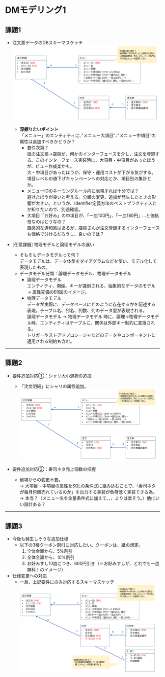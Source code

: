# DMモデリング1
## 課題1
* 注文票データのDBスキーマスケッチ
![スキーマスケッチ](No1_1_db_schema_sketch.png)
  * **深掘りたいポイント** 
  <br>「メニュー」のエンティティに、”メニュー大項目”、”メニュー中項目”の属性は追加すべきかどうか？
    * 要件次第？
    <br> 紙の注文票→店員が、何かのインターフェースを介し、注文を登録する。このインターフェース実装時に、大項目・中項目があったほうが、ビュー作成楽かも。
    <br> 大・中項目があったほうが、保守・運用コストが下がる気がする。項目レベルの値下げキャンペーンへの対応とか、項目別の集計とか。
    * メニューIDのネーミングルール内に表現すれば十分では？
    <br> 避けたほうが良いと考える。分類の変更、追加が発生したときの影響が大きい。というか、Identifier定義方法のベストプラクティスとか知りたいので、別途確認。
    * 大項目「お好み」の中項目が、「一皿100円」、「一皿180円」…と価格毎なのはどうなの？
    <br>直感的な違和感はあるが、店員さんが注文登録するインターフェースも価格で分けるだろうし、良いのでは？

* [任意課題] 物理モデルと論理モデルの違い
  * そもそもデータモデルって何？
    <br> データモデルは、データ体型をダイアグラムなどを使い、モデル化して表現したもの。
  * データモデル分類：論理データモデル、物理データモデル
    * 論理データモデル
    <br> エンティティ、関係、キーが識別される、抽象的なデータのモデル → 属性完備のER図のイメージ。
    * 物理データモデル
    <br> データが実際に、データベースにどのように存在するかを記述する表現。テーブル名、列名、列数、列のデータ型が表現される。
    <br> 論理データモデル → 物理データモデル 時に、論理→物理データモデル時、エンティティはテーブルに、関係は外部キー制約に変換される。
    <br> トリガーやストアドプロシージャなどのデータやコンポーネントに適用される制約も含む。
  
---
  
## 課題2
  * 要件追加対応①：シャリ大小選択の追加
    * 「注文明細」にシャリの属性追加。
    ![スキーマスケッチ](No1_2_db_schema_sketch.png)

  * 要件追加対応②：寿司ネタ売上個数の把握
    * 前項からの変更不要。
    <br> → 大項目・中項目の属性をSQLの条件式に組み込むことで、「寿司ネタが毎月何個売れているのか」を出力する実装が負荷低く実装できる為。
    <br> → 本当？（メニュー名を全量条件式に加えて、、、よりは楽そう。）他にいい設計ある？

---

## 課題3
  * 今後も発生しそうな追加仕様
    * 以下の3種クーポン割引に対応したい。クーポンは、紙の想定。
      1. 全体金額から、5%割引
      2. 全体金額から、10%割引
      2. お好みすし10皿につき、600円引き（＝お好みすしが、どれでも一皿無料！のイメージ）
  * 仕様変更への対応
    * 一旦、上記要件にのみ対応するスキーマスケッチ
    ![スキーマスケッチ](No1_3_db_schema_sketch_coupon.png)